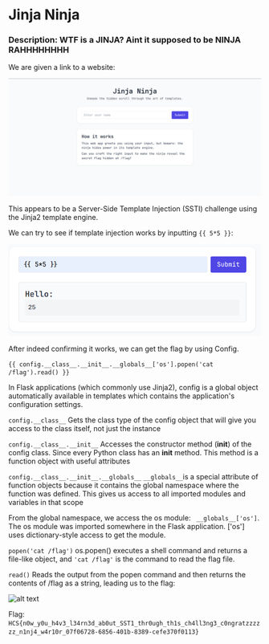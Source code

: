 # Jinja Ninja
### Description: WTF is a JINJA? Aint it supposed to be NINJA RAHHHHHHHH

We are given a link to a website:

![alt text](image.png)

This appears to be a Server-Side Template Injection (SSTI) challenge using the Jinja2 template engine.

We can try to see if template injection works by inputting ```{{ 5*5 }}```:

![alt text](image-1.png)

After indeed confirming it works, we can get the flag by using Config.

```
{{ config.__class__.__init__.__globals__['os'].popen('cat /flag').read() }}
```

In Flask applications (which commonly use Jinja2), config is a global object automatically available in templates which contains the application's configuration settings.

```config.__class__``` Gets the class type of the config object
that will give you access to the class itself, not just the instance

```config.__class__.__init__``` Accesses the constructor method (__init__) of the config class. Since every Python class has an __init__ method. This method is a function object with useful attributes

```config.__class__.__init__.__globals__``` ```__globals__```is a special attribute of function objects because it contains the global namespace where the function was defined. This gives us access to all imported modules and variables in that scope

From the global namespace, we access the os module: ``` __globals__['os']```. The os module was imported somewhere in the Flask application. ['os'] uses dictionary-style access to get the module.

```popen('cat /flag')``` os.popen() executes a shell command and returns a file-like object, and ```'cat /flag'``` is the command to read the flag file.

```read()``` Reads the output from the popen command and then returns the contents of /flag as a string, leading us to the flag:

![alt text](image-2.png)

Flag: ```HCS{n0w_y0u_h4v3_l34rn3d_ab0ut_SST1_thr0ugh_th1s_ch4ll3ng3_c0ngratzzzzzz_n1nj4_w4r10r_07f06728-6856-401b-8389-cefe370f0113}```
